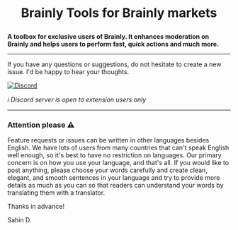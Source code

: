 # <p align="center">Brainly Tools for Brainly markets</p>

**A toolbox for exclusive users of Brainly. It enhances moderation on Brainly and helps
users to perform fast, quick actions and much more.**

---

If you have any questions or suggestions, do not hesitate to create a new issue.
I'd be happy to hear your thoughts.

[![Discord](https://discord.com/api/guilds/714178009489473597/widget.png?style=banner2)](https://discord.gg/GQ3WKe94KJ)

_ℹ Discord server is open to extension users only_

---

### Attention please :warning:

Feature requests or issues can be written in other languages besides
English. We have lots of users from many countries that can't speak
English well enough, so it's best to have no restriction on languages. Our
primary concern is on how you use your language, and that's all. If you would like to
post anything, please choose your words carefully and create clean, elegant,
and smooth sentences in your language and try to provide more details as much as
you can so that readers can understand your words by translating them with a translator.

Thanks in advance!

Sahin D.

